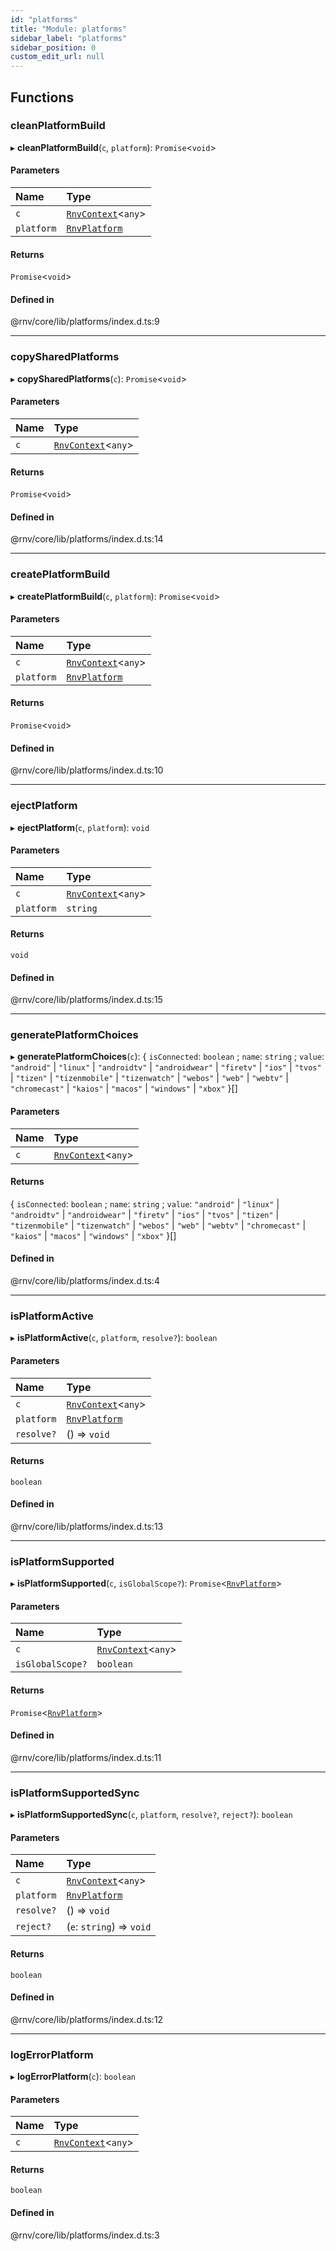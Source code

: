 ```yaml
---
id: "platforms"
title: "Module: platforms"
sidebar_label: "platforms"
sidebar_position: 0
custom_edit_url: null
---
```


## Functions

### cleanPlatformBuild

▸ **cleanPlatformBuild**(`c`, `platform`): `Promise`\<`void`\>

#### Parameters

| Name | Type |
| :------ | :------ |
| `c` | [`RnvContext`](../interfaces/context_types.RnvContext.md)\<`any`\> |
| `platform` | [`RnvPlatform`](types.md#rnvplatform) |

#### Returns

`Promise`\<`void`\>

#### Defined in

@rnv/core/lib/platforms/index.d.ts:9

___

### copySharedPlatforms

▸ **copySharedPlatforms**(`c`): `Promise`\<`void`\>

#### Parameters

| Name | Type |
| :------ | :------ |
| `c` | [`RnvContext`](../interfaces/context_types.RnvContext.md)\<`any`\> |

#### Returns

`Promise`\<`void`\>

#### Defined in

@rnv/core/lib/platforms/index.d.ts:14

___

### createPlatformBuild

▸ **createPlatformBuild**(`c`, `platform`): `Promise`\<`void`\>

#### Parameters

| Name | Type |
| :------ | :------ |
| `c` | [`RnvContext`](../interfaces/context_types.RnvContext.md)\<`any`\> |
| `platform` | [`RnvPlatform`](types.md#rnvplatform) |

#### Returns

`Promise`\<`void`\>

#### Defined in

@rnv/core/lib/platforms/index.d.ts:10

___

### ejectPlatform

▸ **ejectPlatform**(`c`, `platform`): `void`

#### Parameters

| Name | Type |
| :------ | :------ |
| `c` | [`RnvContext`](../interfaces/context_types.RnvContext.md)\<`any`\> |
| `platform` | `string` |

#### Returns

`void`

#### Defined in

@rnv/core/lib/platforms/index.d.ts:15

___

### generatePlatformChoices

▸ **generatePlatformChoices**(`c`): \{ `isConnected`: `boolean` ; `name`: `string` ; `value`: ``"android"`` \| ``"linux"`` \| ``"androidtv"`` \| ``"androidwear"`` \| ``"firetv"`` \| ``"ios"`` \| ``"tvos"`` \| ``"tizen"`` \| ``"tizenmobile"`` \| ``"tizenwatch"`` \| ``"webos"`` \| ``"web"`` \| ``"webtv"`` \| ``"chromecast"`` \| ``"kaios"`` \| ``"macos"`` \| ``"windows"`` \| ``"xbox"``  }[]

#### Parameters

| Name | Type |
| :------ | :------ |
| `c` | [`RnvContext`](../interfaces/context_types.RnvContext.md)\<`any`\> |

#### Returns

\{ `isConnected`: `boolean` ; `name`: `string` ; `value`: ``"android"`` \| ``"linux"`` \| ``"androidtv"`` \| ``"androidwear"`` \| ``"firetv"`` \| ``"ios"`` \| ``"tvos"`` \| ``"tizen"`` \| ``"tizenmobile"`` \| ``"tizenwatch"`` \| ``"webos"`` \| ``"web"`` \| ``"webtv"`` \| ``"chromecast"`` \| ``"kaios"`` \| ``"macos"`` \| ``"windows"`` \| ``"xbox"``  }[]

#### Defined in

@rnv/core/lib/platforms/index.d.ts:4

___

### isPlatformActive

▸ **isPlatformActive**(`c`, `platform`, `resolve?`): `boolean`

#### Parameters

| Name | Type |
| :------ | :------ |
| `c` | [`RnvContext`](../interfaces/context_types.RnvContext.md)\<`any`\> |
| `platform` | [`RnvPlatform`](types.md#rnvplatform) |
| `resolve?` | () => `void` |

#### Returns

`boolean`

#### Defined in

@rnv/core/lib/platforms/index.d.ts:13

___

### isPlatformSupported

▸ **isPlatformSupported**(`c`, `isGlobalScope?`): `Promise`\<[`RnvPlatform`](types.md#rnvplatform)\>

#### Parameters

| Name | Type |
| :------ | :------ |
| `c` | [`RnvContext`](../interfaces/context_types.RnvContext.md)\<`any`\> |
| `isGlobalScope?` | `boolean` |

#### Returns

`Promise`\<[`RnvPlatform`](types.md#rnvplatform)\>

#### Defined in

@rnv/core/lib/platforms/index.d.ts:11

___

### isPlatformSupportedSync

▸ **isPlatformSupportedSync**(`c`, `platform`, `resolve?`, `reject?`): `boolean`

#### Parameters

| Name | Type |
| :------ | :------ |
| `c` | [`RnvContext`](../interfaces/context_types.RnvContext.md)\<`any`\> |
| `platform` | [`RnvPlatform`](types.md#rnvplatform) |
| `resolve?` | () => `void` |
| `reject?` | (`e`: `string`) => `void` |

#### Returns

`boolean`

#### Defined in

@rnv/core/lib/platforms/index.d.ts:12

___

### logErrorPlatform

▸ **logErrorPlatform**(`c`): `boolean`

#### Parameters

| Name | Type |
| :------ | :------ |
| `c` | [`RnvContext`](../interfaces/context_types.RnvContext.md)\<`any`\> |

#### Returns

`boolean`

#### Defined in

@rnv/core/lib/platforms/index.d.ts:3
